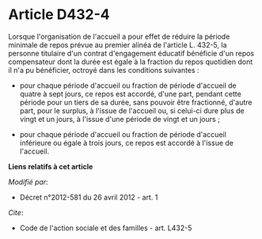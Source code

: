 # Article D432-4

Lorsque l'organisation de l'accueil a pour effet de réduire la période minimale de repos prévue au premier alinéa de
l'article L. 432-5, la personne titulaire d'un contrat d'engagement éducatif bénéficie d'un repos compensateur dont la durée
est égale à la fraction du repos quotidien dont il n'a pu bénéficier, octroyé dans les conditions suivantes :

- pour chaque période d'accueil ou fraction de période d'accueil de quatre à sept jours, ce repos est accordé, d'une part,
pendant cette période pour un tiers de sa durée, sans pouvoir être fractionné, d'autre part, pour le surplus, à l'issue de
l'accueil ou, si celui-ci dure plus de vingt et un jours, à l'issue d'une période de vingt et un jours ;

- pour chaque période d'accueil ou fraction de période d'accueil inférieure ou égale à trois jours, ce repos est accordé à
l'issue de l'accueil.

**Liens relatifs à cet article**

_Modifié par_:

  - Décret n°2012-581 du 26 avril 2012 - art. 1

_Cite_:

  - Code de l'action sociale et des familles - art. L432-5
